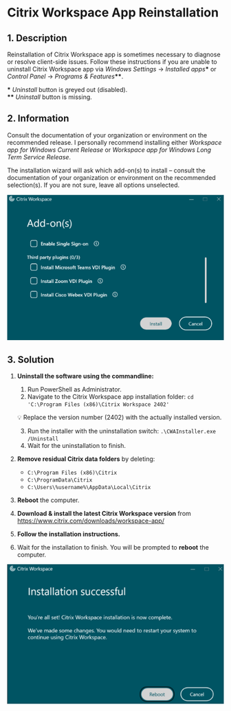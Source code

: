 # Citrix Workspace App Reinstallation

## 1. Description

Reinstallation of Citrix Workspace app is sometimes necessary to diagnose or resolve client-side issues. Follow these instructions if you are unable to uninstall Citrix Workspace app via *Windows Settings* -> *Installed apps*<b>*</b> or *Control Panel* -> *Programs & Features*<b>**</b>.

<b>*</b> *Uninstall* button is greyed out (disabled).  
<b>**</b> *Uninstall* button is missing.

## 2. Information

Consult the documentation of your organization or environment on the recommended release. I personally recommend installing either *Workspace app for Windows Current Release* or *Workspace app for Windows Long Term Service Release*.

The installation wizard will ask which add-on(s) to install – consult the documentation of your organization or environment on the recommended selection(s). If you are not sure, leave all options unselected.

![Citrix Workspace app installation add-ons selection](./Assets/citrix-workspace-app-add-ons.png)

## 3. Solution

1. **Uninstall the software using the commandline:**

    1. Run PowerShell as Administrator.
    2. Navigate to the Citrix Workspace app installation folder: `cd 'C:\Program Files (x86)\Citrix Workspace 2402'`

    💡 Replace the version number (2402) with the actually installed version.

    3. Run the installer with the uninstallation switch: `.\CWAInstaller.exe /Uninstall`
    4. Wait for the uninstallation to finish.

2. **Remove residual Citrix data folders** by deleting:

    - `C:\Program Files (x86)\Citrix`
    - `C:\ProgramData\Citrix`
    - `C:\Users\%username%\AppData\Local\Citrix`

3. **Reboot** the computer.

4. **Download & install the latest Citrix Workspace version** from https://www.citrix.com/downloads/workspace-app/

5. **Follow the installation instructions.**

6. Wait for the installation to finish. You will be prompted to **reboot** the computer.

![Citrix Workspace app successful installation](./Assets/citrix-workspace-app-successful-installation.png)
